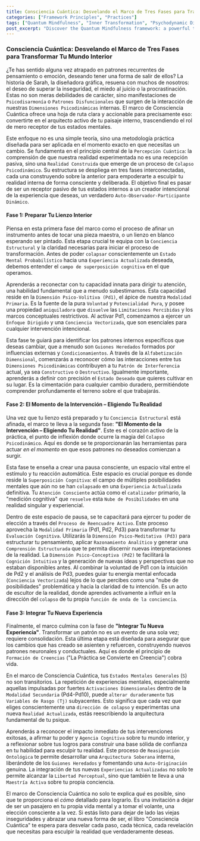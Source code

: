 ```yaml
---
title: Consciencia Cuántica: Desvelando el Marco de Tres Fases para Transformar Tu Mundo Interior
categories: ["Framework Principles", "Practices"]
tags: ["Quantum Mindfulness", "Inner Transformation", "Psychodynamic Dimensions", "Cognitive Superposition", "Psychodynamic Collapse", "Conscious Attention", "Self-Mastery", "Mental Freedom", "Intentional Living", "Belief Formation", "Perceptual Freedom", "Active Mastery"]
post_excerpt: "Discover the Quantum Mindfulness framework: a powerful three-phase methodology to actively sculpt your inner world. Learn to move beyond reactive patterns, consciously choose your experienced reality, and integrate lasting change for true self-mastery."
---
```


### Consciencia Cuántica: Desvelando el Marco de Tres Fases para Transformar Tu Mundo Interior

¿Te has sentido alguna vez atrapado en patrones recurrentes de pensamiento o emoción, deseando tener una forma de salir de ellos? La historia de Sarah, la diseñadora gráfica, resuena con muchos de nosotros: el deseo de superar la inseguridad, el miedo al juicio o la procrastinación. Estas no son meras debilidades de carácter, sino manifestaciones de `Psicodisarmonía` o `Patrones Disfuncionales` que surgen de la interacción de nuestras `Dimensiones Psicodinámicas` internas. El marco de Consciencia Cuántica ofrece una hoja de ruta clara y accionable para precisamente eso: convertirte en el arquitecto activo de tu paisaje interno, trascendiendo el rol de mero receptor de tus estados mentales.

Este enfoque no es una simple teoría, sino una metodología práctica diseñada para ser aplicada en el momento exacto en que necesitas un cambio. Se fundamenta en el principio central de la `Percepción Cuántica`: la comprensión de que nuestra realidad experimentada no es una recepción pasiva, sino una `Realidad Construida` que emerge de un proceso de `Colapso Psicodinámico`. Su estructura se despliega en tres fases interconectadas, cada una construyendo sobre la anterior para empoderarte a esculpir tu realidad interna de forma consciente y deliberada. El objetivo final es pasar de ser un receptor pasivo de tus estados internos a un creador intencional de la experiencia que deseas, un verdadero `Auto-Observador-Participante Dinámico`.

#### Fase 1: Preparar Tu Lienzo Interior

Piensa en esta primera fase del marco como el proceso de afinar un instrumento antes de tocar una pieza maestra, o un lienzo en blanco esperando ser pintado. Esta etapa crucial te equipa con la `Conciencia Estructural` y la claridad necesarias para iniciar el proceso de transformación. Antes de poder `colapsar` conscientemente un `Estado Mental Probabilístico` hacia una `Experiencia Actualizada` deseada, debemos entender el `campo de superposición cognitiva` en el que operamos.

Aprenderás a reconectar con tu capacidad innata para dirigir tu atención, una habilidad fundamental que a menudo subestimamos. Esta capacidad reside en la `Dimensión Psico-Volitiva (Pd1)`, el ápice de nuestra `Modalidad Primaria`. Es la fuente de la pura `Voluntad` y `Potencialidad Pura`, y posee una propiedad `aniquiladora` que `disuelve` las `Limitaciones Percibidas` y los marcos conceptuales restrictivos. Al activar Pd1, comenzamos a ejercer un `Enfoque Dirigido` y una `Conciencia Vectorizada`, que son esenciales para cualquier intervención intencional.

Esta fase te guiará para identificar los patrones internos específicos que deseas cambiar, que a menudo son `Guiones Heredados` formados por influencias externas y `Condicionamientos`. A través de la `Alfabetización Dimensional`, comenzarás a reconocer cómo las interacciones entre tus `Dimensiones Psicodinámicas` contribuyen a tu `Patrón de Interferencia` actual, ya sea `Constructivo` o `Destructivo`. Igualmente importante, aprenderás a definir con precisión el `Estado Deseado` que quieres cultivar en su lugar. Es la cimentación para cualquier cambio duradero, permitiéndote comprender profundamente el terreno sobre el que trabajarás.

#### Fase 2: El Momento de la Intervención – Eligiendo Tu Realidad

Una vez que tu lienzo está preparado y tu `Conciencia Estructural` está afinada, el marco te lleva a la segunda fase: **"El Momento de la Intervención – Eligiendo Tu Realidad"**. Este es el corazón activo de la práctica, el punto de inflexión donde ocurre la magia del `Colapso Psicodinámico`. Aquí es donde se te proporcionarán las herramientas para actuar *en el momento* en que esos patrones no deseados comienzan a surgir.

Esta fase te enseña a crear una pausa consciente, un espacio vital entre el estímulo y tu reacción automática. Este espacio es crucial porque es donde reside la `Superposición Cognitiva`: el campo de múltiples posibilidades mentales que aún no se han `colapsado` en una `Experiencia Actualizada` definitiva. Tu `Atención Consciente` actúa como el `catalizador` primario, la "medición cognitiva" que `resuelve` esta `Nube de Posibilidades` en una realidad singular y experiencial.

Dentro de este espacio de pausa, se te capacitará para ejercer tu poder de elección a través del `Proceso de Reencuadre Activo`. Este proceso aprovecha la `Modalidad Primaria` (Pd1, Pd2, Pd3) para transformar tu `Evaluación Cognitiva`. Utilizarás la `Dimensión Psico-Meditativa (Pd3)` para estructurar tu pensamiento, aplicar `Razonamiento Analítico` y generar una `Comprensión Estructurada` que te permita discernir nuevas interpretaciones de la realidad. La `Dimensión Psico-Conceptiva (Pd2)` te facilitará la `Cognición Intuitiva` y la generación de nuevas ideas y perspectivas que no estaban disponibles antes. Al combinar la voluntad de Pd1 con la intuición de Pd2 y el análisis de Pd3, puedes guiar tu energía mental enfocada (`Conciencia Vectorizada`) lejos de lo que percibes como una "nube de posibilidades" problemática y hacia la claridad de tu intención. Es un acto de escultor de la realidad, donde aprendes activamente a influir en la dirección del `colapso` de tu propia `función de onda de la conciencia`.

#### Fase 3: Integrar Tu Nueva Experiencia

Finalmente, el marco culmina con la fase de **"Integrar Tu Nueva Experiencia"**. Transformar un patrón no es un evento de una sola vez; requiere consolidación. Esta última etapa está diseñada para asegurar que los cambios que has creado se asienten y refuercen, construyendo nuevos patrones neuronales y conductuales. Aquí es donde el principio de `Formación de Creencias` ("La Práctica se Convierte en Creencia") cobra vida.

En el marco de Consciencia Cuántica, tus `Estados Mentales Generales` (`S`) no son transitorios. La repetición de experiencias mentales, especialmente aquellas impulsadas por fuertes `Activaciones Dimensionales` dentro de la `Modalidad Secundaria` (Pd4-Pd10), puede `alterar duraderamente` tus `Variables de Rasgo (Tj)` subyacentes. Esto significa que cada vez que eliges conscientemente una `dirección de colapso` y experimentas una nueva `Realidad Actualizada`, estás reescribiendo la arquitectura fundamental de tu psique.

Aprenderás a reconocer el impacto inmediato de tus intervenciones exitosas, a afirmar tu poder y `Agencia Cognitiva` sobre tu mundo interior, y a reflexionar sobre tus logros para construir una base sólida de confianza en tu habilidad para esculpir tu realidad. Este proceso de `Reasignación Ontológica` te permite desarrollar una `Arquitectura Soberana` interna, liberándote de los `Guiones Heredados` y fomentando una `Auto-Originación` genuina. La integración de tus nuevas `Experiencias Actualizadas` no solo te permite alcanzar la `Libertad Perceptual`, sino que también te lleva a una `Maestría Activa` sobre tu propia conciencia.

El marco de Consciencia Cuántica no solo te explica *qué* es posible, sino que te proporciona el *cómo* detallado para lograrlo. Es una invitación a dejar de ser un pasajero en tu propia vida mental y a tomar el volante, una elección consciente a la vez. Si estás listo para dejar de lado las viejas inseguridades y abrazar una nueva forma de ser, el libro "Consciencia Cuántica" te espera para desvelar cada paso, cada técnica, cada revelación que necesitas para esculpir la realidad que verdaderamente deseas.